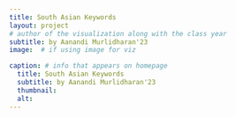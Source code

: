 ```yaml
---
title: South Asian Keywords  
layout: project
# author of the visualization along with the class year 
subtitle: by Aanandi Murlidharan'23
image:  # if using image for viz

caption: # info that appears on homepage
  title: South Asian Keywords
  subtitle: by Aanandi Murlidharan'23
  thumbnail: 
  alt: 
---
```

<!--  
insert visualization code or embedding here
If using an image file for viz, use image variable in header
--> 


<!--  
Insert your description for the project here.
--> 



